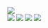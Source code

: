<a href="https://codeclimate.com/github/codeclimate/codeclimate/maintainability"><img src="https://api.codeclimate.com/v1/badges/a99a88d28ad37a79dbf6/maintainability" /></a><br>
<img src="https://github.com/disheg/frontend-project-lvl1/workflows/eslint/badge.svg" />
<a href="https://asciinema.org/a/yM2Q5c8N6Rgb8bYQXzN0Y8PsC" target="_blank"><img src="https://asciinema.org/a/yM2Q5c8N6Rgb8bYQXzN0Y8PsC.svg" /></a>
<a href="https://asciinema.org/a/udVkLva8dH31lvl7SmxqcyUtp" target="_blank"><img src="https://asciinema.org/a/udVkLva8dH31lvl7SmxqcyUtp.svg" /></a>
<a href="https://asciinema.org/a/xCfsRPBeZMC2Yz8MGKW1PjLFp" target="_blank"><img src="https://asciinema.org/a/xCfsRPBeZMC2Yz8MGKW1PjLFp.svg" /></a>
